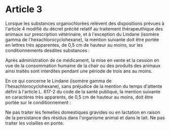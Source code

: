 # Article 3

Lorsque les substances organochlorées relèvent des dispositions prévues à l'article 4 modifié du décret précité relatif au traitement thérapeuthique des animaux sur prescription vétérinaire, et à l'exception du Lindane (isomère gamma de l'hexachlorocyclohexane), la mention suivante doit être portée en lettres très apparentes, de 0,5 cm de hauteur au moins, sur les conditionnements desdites substances :

Après administration de ce médicament, la mise en vente et la cession en vue de la consommation humaine de la chair ou des produits des animaux ainsi traités sont interdites pendant une période de trois ans au moins.

En ce qui concerne le Lindane (isomère gamma de l'hexachlorocyclohexane), sans préjudice de la mention du temps d'attente défini à l'article L. 617-2 du code de la santé publique, la mention suivante en caractères très apparents, de 0,5 cm de hauteur au moins, doit être portée sur le conditionnement :

Ne pas traiter les femelles domestiques gravides ou en lactation en raison de la persistance des résidus dans l'organisme animal et dans le lait. Ne pas traiter les volailles en ponte.
